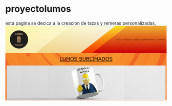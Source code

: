 # proyectolumos
esta pagina se decica a la creacion de tazas y remeras personalizadas, 
<img src="./recursos/captura-pantalla.png">
